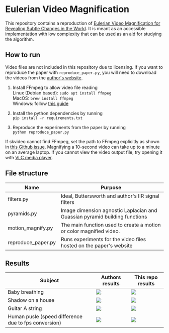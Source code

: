 # Eulerian Video Magnification 
This repository contains a reproduction of [Eulerian Video Magnification for Revealing Subtle Changes in the World](http://people.csail.mit.edu/mrub/evm/#code). It is meant as an accessible implementation with low complexity that can be used as an aid for studying the algorithm.

## How to run 
Video files are not included in this repository due to licensing. 
If you want to reproduce the paper with `reproduce_paper.py`, you will need to download the videos from the [author's website](https://people.csail.mit.edu/mrub/evm/#code). 
 
1. Install FFmpeg to allow video file reading      
Linux (Debian based): ```sudo apt install ffmpeg```     
MacOS: ```brew install ffmpeg```      
Windows: follow [this guide](https://www.geeksforgeeks.org/how-to-install-ffmpeg-on-windows/) 

2. Install the python dependencies by running     
```pip install -r requirements.txt```

3. Reproduce the experiments from the paper by running     
```python reproduce_paper.py```

If skvideo cannot find FFmpeg, set the path to FFmpeg explicitly as shown in [this Github issue](https://github.com/scikit-video/scikit-video/issues/140#issuecomment-610646491).
Magnifying a 10-second video can take up to a minute on an average laptop.
If you cannot view the video output file, try opening it with [VLC media player](http://www.videolan.org/vlc/).

## File structure 
| Name                    | Purpose                                                                           |
|-------------------------|-----------------------------------------------------------------------------------|
| filters.py              | Ideal, Buttersworth and author's IIR signal filters                               |
| pyramids.py             | Image dimension agnostic Laplacian and Guassian pyramid building functions        |
| motion_magnify.py       | The main function used to create a motion or color magnified video.               |
| reproduce_paper.py      | Runs experiments for the video files hosted on the paper's website                |

## Results
| Subject | Authors results | This repo results|
| ---------------| --------------- | ---------------- |
| Baby breathing | ![](gifs/output_authors/baby1.gif) | ![](gifs/output/baby1.gif)  |
| Shadow on a house | ![](gifs/output_authors/shadow.gif)  | ![](gifs/output/shadow.gif)  |
| Guitar A string | ![](gifs/output_authors/guitar_a.gif)  | ![](gifs/output/guitar_a.gif)  |
| Human pusle (speed difference due to fps conversion)| ![](gifs/output_authors/face1.gif)  | ![](gifs/output/face1.gif)  |



